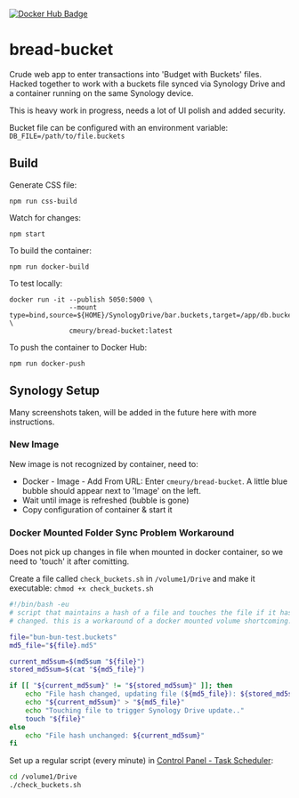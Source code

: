 [![Docker Hub Badge](https://img.shields.io/docker/v/cmeury/bread-bucket)](https://hub.docker.com/repository/docker/cmeury/bread-bucket)

# bread-bucket

Crude web app to enter transactions into 'Budget with Buckets' files. Hacked together to work with
a buckets file synced via Synology Drive and a container running on the same Synology device.

This is heavy work in progress, needs a lot of UI polish and added security.

Bucket file can be configured with an environment variable: `DB_FILE=/path/to/file.buckets`
    
## Build

Generate CSS file:

    npm run css-build

Watch for changes:

    npm start

To build the container:

    npm run docker-build

To test locally:

    docker run -it --publish 5050:5000 \
                   --mount type=bind,source=${HOME}/SynologyDrive/bar.buckets,target=/app/db.buckets \
                   cmeury/bread-bucket:latest

To push the container to Docker Hub:

    npm run docker-push


## Synology Setup

Many screenshots taken, will be added in the future here with more instructions.

### New Image

New image is not recognized by container, need to:
* Docker - Image - Add From URL: Enter `cmeury/bread-bucket`. A little blue bubble should appear next to 'Image' on the left.
* Wait until image is refreshed (bubble is gone)
* Copy configuration of container & start it

### Docker Mounted Folder Sync Problem Workaround

Does not pick up changes in file when mounted in docker container, so we need to 'touch' it after
comitting.

Create a file called `check_buckets.sh` in `/volume1/Drive` and make it executable: `chmod +x check_buckets.sh`

```bash
#!/bin/bash -eu
# script that maintains a hash of a file and touches the file if it has
# changed. this is a workaround of a docker mounted volume shortcoming.

file="bun-bun-test.buckets"
md5_file="${file}.md5"

current_md5sum=$(md5sum "${file}")
stored_md5sum=$(cat "${md5_file}")

if [[ "${current_md5sum}" != "${stored_md5sum}" ]]; then
	echo "File hash changed, updating file (${md5_file}): ${stored_md5sum} -> ${current_md5sum}"
	echo "${current_md5sum}" > "${md5_file}"
	echo "Touching file to trigger Synology Drive update.."
	touch "${file}"
else
	echo "File hash unchanged: ${current_md5sum}"
fi
```

Set up a regular script (every minute) in [Control Panel - Task Scheduler](https://kb.synology.com/en-uk/DSM/help/DSM/AdminCenter/system_taskscheduler?version=7):

```bash
cd /volume1/Drive
./check_buckets.sh
```

